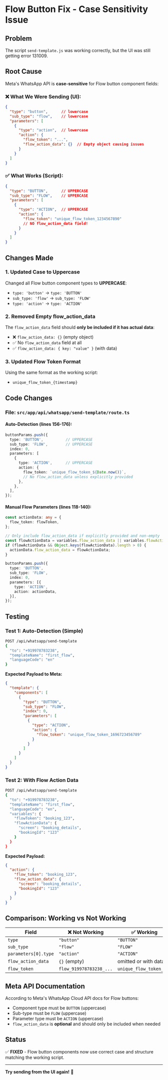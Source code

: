 # Flow Button Fix - Case Sensitivity Issue

## Problem
The script `send-template.js` was working correctly, but the UI was still getting error 131009.

## Root Cause
Meta's WhatsApp API is **case-sensitive** for Flow button component fields:

### ❌ What We Were Sending (UI):
```json
{
  "type": "button",      // lowercase
  "sub_type": "flow",    // lowercase
  "parameters": [
    {
      "type": "action",  // lowercase
      "action": {
        "flow_token": "...",
        "flow_action_data": {}  // Empty object causing issues
      }
    }
  ]
}
```

### ✅ What Works (Script):
```json
{
  "type": "BUTTON",      // UPPERCASE
  "sub_type": "FLOW",    // UPPERCASE
  "parameters": [
    {
      "type": "ACTION",  // UPPERCASE
      "action": {
        "flow_token": "unique_flow_token_1234567890"
        // NO flow_action_data field!
      }
    }
  ]
}
```

## Changes Made

### 1. Updated Case to Uppercase
Changed all Flow button component types to **UPPERCASE**:
- `type: 'button'` → `type: 'BUTTON'`
- `sub_type: 'flow'` → `sub_type: 'FLOW'`
- `type: 'action'` → `type: 'ACTION'`

### 2. Removed Empty flow_action_data
The `flow_action_data` field should **only be included if it has actual data**:
- ❌ `flow_action_data: {}` (empty object)
- ✅ No `flow_action_data` field at all
- ✅ `flow_action_data: { key: "value" }` (with data)

### 3. Updated Flow Token Format
Using the same format as the working script:
- `unique_flow_token_{timestamp}`

## Code Changes

### File: `src/app/api/whatsapp/send-template/route.ts`

#### Auto-Detection (lines 156-176):
```typescript
buttonParams.push({
  type: 'BUTTON',          // UPPERCASE
  sub_type: 'FLOW',        // UPPERCASE
  index: 0,
  parameters: [
    {
      type: 'ACTION',      // UPPERCASE
      action: {
        flow_token: `unique_flow_token_${Date.now()}`,
        // No flow_action_data unless explicitly provided
      },
    },
  ],
});
```

#### Manual Flow Parameters (lines 118-140):
```typescript
const actionData: any = {
  flow_token: flowToken,
};

// Only include flow_action_data if explicitly provided and non-empty
const flowActionData = variables.flow_action_data || variables.flowActionData;
if (flowActionData && Object.keys(flowActionData).length > 0) {
  actionData.flow_action_data = flowActionData;
}

buttonParams.push({
  type: 'BUTTON',
  sub_type: 'FLOW',
  index: 0,
  parameters: [{
    type: 'ACTION',
    action: actionData,
  }],
});
```

## Testing

### Test 1: Auto-Detection (Simple)
```bash
POST /api/whatsapp/send-template
{
  "to": "+919978783238",
  "templateName": "first_flow",
  "languageCode": "en"
}
```

**Expected Payload to Meta:**
```json
{
  "template": {
    "components": [
      {
        "type": "BUTTON",
        "sub_type": "FLOW",
        "index": 0,
        "parameters": [
          {
            "type": "ACTION",
            "action": {
              "flow_token": "unique_flow_token_1696723456789"
            }
          }
        ]
      }
    ]
  }
}
```

### Test 2: With Flow Action Data
```bash
POST /api/whatsapp/send-template
{
  "to": "+919978783238",
  "templateName": "first_flow",
  "languageCode": "en",
  "variables": {
    "flowToken": "booking_123",
    "flowActionData": {
      "screen": "booking_details",
      "bookingId": "123"
    }
  }
}
```

**Expected Payload:**
```json
{
  "action": {
    "flow_token": "booking_123",
    "flow_action_data": {
      "screen": "booking_details",
      "bookingId": "123"
    }
  }
}
```

## Comparison: Working vs Not Working

| Field | ❌ Not Working | ✅ Working |
|-------|---------------|-----------|
| `type` | `"button"` | `"BUTTON"` |
| `sub_type` | `"flow"` | `"FLOW"` |
| `parameters[0].type` | `"action"` | `"ACTION"` |
| `flow_action_data` | `{}` (empty) | omitted or with data |
| `flow_token` | `flow_919978783238_...` | `unique_flow_token_...` |

## Meta API Documentation

According to Meta's WhatsApp Cloud API docs for Flow buttons:
- Component type must be `BUTTON` (uppercase)
- Sub-type must be `FLOW` (uppercase)
- Parameter type must be `ACTION` (uppercase)
- `flow_action_data` is **optional** and should only be included when needed

## Status

✅ **FIXED** - Flow button components now use correct case and structure matching the working script.

---

**Try sending from the UI again!** 🚀
